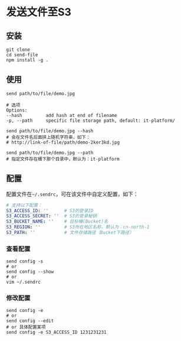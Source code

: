 # 发送文件至S3

## 安装

```shell
git clone
cd send-file
npm install -g .
```

## 使用

```shell
send path/to/file/demo.jpg

# 选项
Options:
--hash         add hash at end of filename
-p, --path     specific file storage path, default: it-platform/

send path/to/file/demo.jpg --hash
# 会在文件名后面拼上随机字符串，如下：
# http://link-of-file/path/demo-2ker3kd.jpg

send path/to/file/demo.jpg --path
# 指定文件存在桶下那个目录中，默认为：it-platform
```

## 配置

配置文件在`~/.sendrc`，可在该文件中自定义配置，如下：

```yaml
# 支持以下配置：
S3_ACCESS_ID: ''      # S3的登录ID
S3_ACCESS_SECRET: ''  # S3的登录秘钥
S3_BUCKET_NAME: ''    # 目标桶(Bucket)名
S3_REGION: ''         # S3所在地区名称，默认为：cn-north-1
S3_PATH: ''           # 文件存储路径（Bucket下路径）
```

### 查看配置

```shell
send config -s
# or
send config --show
# or
vim ~/.sendrc
```

### 修改配置

```shell
send config -e
# or
send config --edit
# or 具体配置某项
send config -e S3_ACCESS_ID 1231231231
```